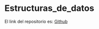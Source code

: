 # Estructuras_de_datos
El link del repositorio es: [Github](https://github.com/pelahumi/Estructuras_de_datos)
